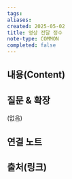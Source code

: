```yaml
---
tags:
aliases: 
created: 2025-05-02
title: 영상 전달 정수
note-type: COMMON
completed: false
---
```


## 내용(Content)


## 질문 & 확장

(없음)

## 연결 노트

## 출처(링크)

